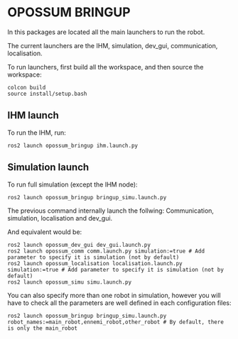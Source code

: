 # OPOSSUM BRINGUP

In this packages are located all the main launchers to run the robot.

The current launchers are the IHM, simulation, dev_gui, communication, localisation.

To run launchers, first build all the workspace, and then source the workspace:

```
colcon build
source install/setup.bash
```

## IHM launch
To run the IHM, run:

```
ros2 launch opossum_bringup ihm.launch.py
```

## Simulation launch
To run full simulation (except the IHM node):

```
ros2 launch opossum_bringup bringup_simu.launch.py
```

The previous command internally launch the follwing: Communication, simulation, localisation and dev_gui.

And equivalent would be:

```
ros2 launch opossum_dev_gui dev_gui.launch.py
ros2 launch opossum_comm comm.launch.py simulation:=true # Add parameter to specify it is simulation (not by default)
ros2 launch opossum_localisation localisation.launch.py simulation:=true # Add parameter to specify it is simulation (not by default)
ros2 launch opossum_simu simu.launch.py
```

You can also specify more than one robot in simulation, however you will have to check all the parameters are well defined in each configuration files:

```
ros2 launch opossum_bringup bringup_simu.launch.py robot_names:=main_robot,ennemi_robot,other_robot # By default, there is only the main_robot
```
